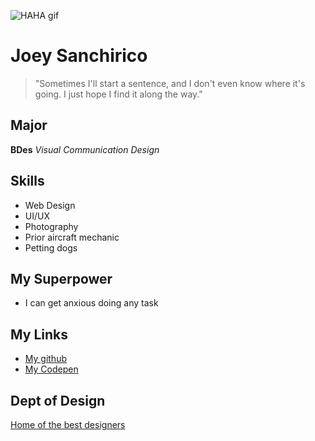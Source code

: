 ![HAHA gif](https://media.giphy.com/media/v1.Y2lkPTc5MGI3NjExcXVzOGZlMjB2aHdqdTJ6czR5cHo5ZTA2ZHBpOWJlaGJ0OXl3eXYzcCZlcD12MV9pbnRlcm5hbF9naWZfYnlfaWQmY3Q9Zw/lXaoNyBCDHQkZc8N5m/giphy.gif)
# Joey Sanchirico

>"Sometimes I'll start a sentence, and I don't even know where it's going. I just hope I find it along the way."

## Major   
**BDes** _Visual Communication Design_

## Skills
* Web Design
* UI/UX
* Photography
* Prior aircraft mechanic
* Petting dogs

## My Superpower
- I can get anxious doing any task




## My Links
- [My github](https://github.com/jsanch93)
- [My Codepen](https://codepen.io/sanchinator)


## Dept of Design
[Home of the best designers](https://www.ewu.edu/cstem/design/)